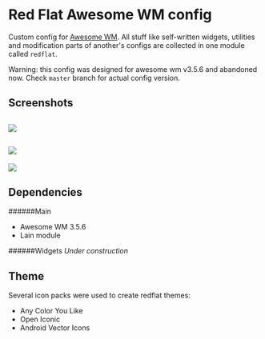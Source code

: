 # Red Flat Awesome WM config
Custom config for [Awesome WM](http://awesome.naquadah.org). All stuff like self-written widgets, utilities and modification parts of another's configs are collected in one module called `redflat`.

Warning: this config was designed for awesome wm v3.5.6 and abandoned now. Check `master` branch for actual config version.

Screenshots
----------
[//]: # (TODO:relative link to image)
![](https://github.com/worron/awesome-config/wiki/images/red-1.png)
---
![](https://github.com/worron/awesome-config/wiki/images/blue-1.png)
---
![](https://github.com/worron/awesome-config/wiki/images/orange-1.png)

Dependencies
------------
######Main
* Awesome WM 3.5.6
* Lain module

######Widgets
*Under construction*

Theme
-----
Several icon packs were used to create redflat themes:
* Any Color You Like
* Open Iconic
* Android Vector Icons

